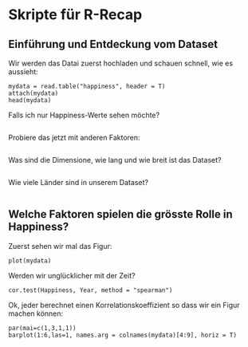 # Skripte für R-Recap

## Einführung und Entdeckung vom Dataset

Wir werden das Datai zuerst hochladen und schauen schnell, wie es aussieht: 
```
mydata = read.table("happiness", header = T)
attach(mydata)
head(mydata)
```
Falls ich nur Happiness-Werte sehen möchte?
```

```
Probiere das jetzt mit anderen Faktoren:
```

```
Was sind die Dimensione, wie lang und wie breit ist das Dataset?
```

```
Wie viele Länder sind in unserem Dataset?

```

```

## Welche Faktoren spielen die grösste Rolle in Happiness?

Zuerst sehen wir mal das Figur:
```
plot(mydata)
```
Werden wir unglücklicher mit der Zeit?
```
cor.test(Happiness, Year, method = "spearman")
```
Ok, jeder berechnet einen Korrelationskoeffizient so dass wir ein Figur machen können:
```
par(mai=c(1,3,1,1))
barplot(1:6,las=1, names.arg = colnames(mydata)[4:9], horiz = T)
```



